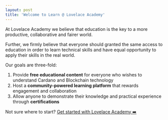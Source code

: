 ```yaml
---
layout: post
title: 'Welcome to Learn @ Lovelace Academy'
---
```


At Lovelace Academy we believe that education is the key to a more productive, collaborative and fairer world. 

Further, we firmly believe that everyone should granted the same access to education in order to learn technical skills and have equal opportunity to apply their skills in the real world.

Our goals are three-fold:
 1. Provide **free educational content** for everyone who wishes to understand Cardano and Blockchain technology
 2. Host a **community-powered learning platform** that rewards engagement and collaboration
 3. Allow anyone to demonstrate their knowledge and practical experience through **certifications** 

Not sure where to start? [Get started with Lovelace Academy ➡️](https://learn.lovelace.academy/getting-started/the-new-era-of-blockchain/)